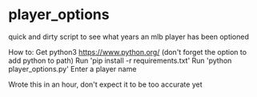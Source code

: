 # player_options
quick and dirty script to see what years an mlb player has been optioned

How to:
  Get python3 https://www.python.org/ (don't forget the option to add python to path)
  Run 'pip install -r requirements.txt'
  Run 'python player_options.py'
  Enter a player name 


Wrote this in an hour, don't expect it to be too accurate yet

